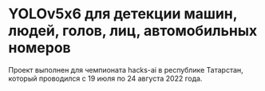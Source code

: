 # YOLOv5x6 для детекции машин, людей, голов, лиц, автомобильных номеров
Проект выполнен для чемпионата hacks-ai в республике Татарстан, который проводился с 19 июля по 24 августа 2022 года.
